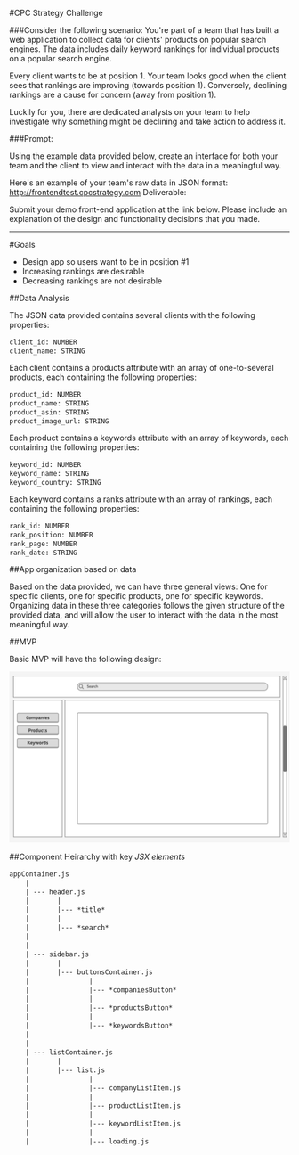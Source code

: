 #CPC Strategy Challenge

###Consider the following scenario:
You're part of a team that has built a web application to collect data for clients' products on popular search engines. The data includes daily keyword rankings for individual products on a popular search engine. 

Every client wants to be at position 1. Your team looks good when the client sees that rankings are improving (towards position 1). Conversely, declining rankings are a cause for concern (away from position 1). 

Luckily for you, there are dedicated analysts on your team to help investigate why something might be declining and take action to address it. 

###Prompt:

Using the example data provided below, create an interface for both your team and the client to view and interact with the data in a meaningful way.
 
Here's an example of your team's raw data in JSON format:
http://frontendtest.cpcstrategy.com 
Deliverable:

Submit your demo front-end application at the link below. Please include an explanation of the design and functionality decisions that you made. 

- - - - - - - - 

#Goals

- Design app so users want to be in position #1
- Increasing rankings are desirable 
- Decreasing rankings are not desirable

##Data Analysis

The JSON data provided contains several clients with the following properties:

```
client_id: NUMBER 
client_name: STRING  
```

Each client contains a products attribute with an array of one-to-several products, each containing the following properties:

```
product_id: NUMBER
product_name: STRING
product_asin: STRING
product_image_url: STRING
```

Each product contains a keywords attribute with an array of keywords, each containing the following properties:

```
keyword_id: NUMBER
keyword_name: STRING
keyword_country: STRING
```

Each keyword contains a ranks attribute with an array of rankings, each containing the following properties:

```
rank_id: NUMBER
rank_position: NUMBER
rank_page: NUMBER
rank_date: STRING
```

##App organization based on data

Based on the data provided, we can have three general views: One for specific clients, one for specific products, one for specific keywords. Organizing data in these three categories follows the given structure of the provided data, and will allow the user to interact with the data in the most meaningful way.


##MVP

Basic MVP will have the following design:

![MVP Mockup](/assets/mvp-mockup.png)

##Component Heirarchy with key *JSX elements*

```
appContainer.js
	|
	| --- header.js
	|		|
	|		|--- *title*
	|		|
	|		|--- *search*
	|
	|
	| --- sidebar.js
	|		|
	|		|--- buttonsContainer.js
	|       		|
	|               |--- *companiesButton*
	|               |
	|               |--- *productsButton*
	|               |
	|               |--- *keywordsButton*
	|
	|
	| --- listContainer.js
	|		|
	|		|--- list.js
	|				|
	|				|--- companyListItem.js
	|				|
	|				|--- productListItem.js
	|				|
	|				|--- keywordListItem.js
	|               |
	|               |--- loading.js
							
```




